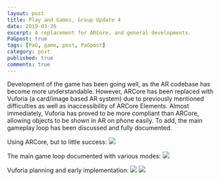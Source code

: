 ```yaml
---
layout: post
title: Play and Games, Group Update 4
date: 2019-03-26
excerpt: A replacement for ARCore, and general developments.
PaGpost: true
tags: [PaG, game, post, PaGpost]
category: post
published: true
comments: true
---
```

Development of the game has been going well, as the AR codebase has become more understandable. However, ARCore has been replaced with Vuforia (a card/image based AR system) due to previously mentioned difficulties as well as inaccessibility of ARCore Elements. Almost immediately, Vuforia has proved to be more compliant than ARCore, allowing objects to be shown in AR on phone easily. To add, the main gameplay loop has been discussed and fully documented.

Using ARCore, but to little success:
<a href="https://i.imgur.com/Iw4MvWs.png"><img src="https://i.imgur.com/Iw4MvWs.png"></a>

The main game loop documented with various modes:
<a href="https://i.imgur.com/EdM7n1L.png"><img src="https://i.imgur.com/EdM7n1L.png"></a>

Vuforia planning and early implementation:
<a href="https://i.imgur.com/AtO3TgQ.png"><img src="https://i.imgur.com/AtO3TgQ.png"></a>
<a href="https://i.imgur.com/MMfdy0o.png"><img src="https://i.imgur.com/MMfdy0o.png"></a>